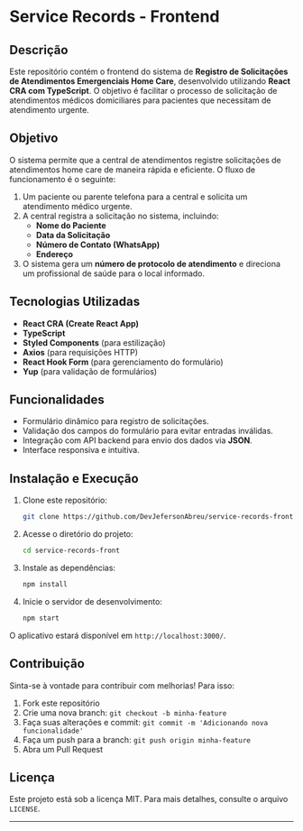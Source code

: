 # Service Records - Frontend

## Descrição

Este repositório contém o frontend do sistema de **Registro de Solicitações de Atendimentos Emergenciais Home Care**, desenvolvido utilizando **React CRA com TypeScript**. O objetivo é facilitar o processo de solicitação de atendimentos médicos domiciliares para pacientes que necessitam de atendimento urgente.

## Objetivo

O sistema permite que a central de atendimentos registre solicitações de atendimentos home care de maneira rápida e eficiente. O fluxo de funcionamento é o seguinte:

1. Um paciente ou parente telefona para a central e solicita um atendimento médico urgente.
2. A central registra a solicitação no sistema, incluindo:
   - **Nome do Paciente**
   - **Data da Solicitação**
   - **Número de Contato (WhatsApp)**
   - **Endereço**
3. O sistema gera um **número de protocolo de atendimento** e direciona um profissional de saúde para o local informado.

## Tecnologias Utilizadas

- **React CRA (Create React App)**
- **TypeScript**
- **Styled Components** (para estilização)
- **Axios** (para requisições HTTP)
- **React Hook Form** (para gerenciamento do formulário)
- **Yup** (para validação de formulários)

## Funcionalidades

- Formulário dinâmico para registro de solicitações.
- Validação dos campos do formulário para evitar entradas inválidas.
- Integração com API backend para envio dos dados via **JSON**.
- Interface responsiva e intuitiva.

## Instalação e Execução

1. Clone este repositório:
   ```sh
   git clone https://github.com/DevJefersonAbreu/service-records-front.git
   ```

2. Acesse o diretório do projeto:
   ```sh
   cd service-records-front
   ```

3. Instale as dependências:
   ```sh
   npm install
   ```

4. Inicie o servidor de desenvolvimento:
   ```sh
   npm start
   ```

O aplicativo estará disponível em `http://localhost:3000/`.



## Contribuição

Sinta-se à vontade para contribuir com melhorias! Para isso:
1. Fork este repositório
2. Crie uma nova branch: `git checkout -b minha-feature`
3. Faça suas alterações e commit: `git commit -m 'Adicionando nova funcionalidade'`
4. Faça um push para a branch: `git push origin minha-feature`
5. Abra um Pull Request

## Licença

Este projeto está sob a licença MIT. Para mais detalhes, consulte o arquivo `LICENSE`.

---

